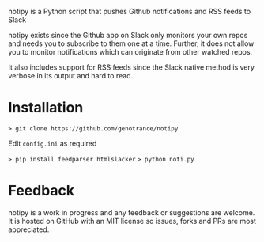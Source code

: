 notipy is a Python script that pushes Github notifications and RSS feeds to Slack

notipy exists since the Github app on Slack only monitors your own repos and
needs you to subscribe to them one at a time. Further, it does not allow you to
monitor notifications which can originate from other watched repos.

It also includes support for RSS feeds since the Slack native method is very
verbose in its output and hard to read.

# Installation

`> git clone https://github.com/genotrance/notipy`

Edit `config.ini` as required

`> pip install feedparser htmlslacker`
`> python noti.py` 

# Feedback

notipy is a work in progress and any feedback or suggestions are welcome. It is
hosted on GitHub with an MIT license so issues, forks and PRs are most appreciated.
